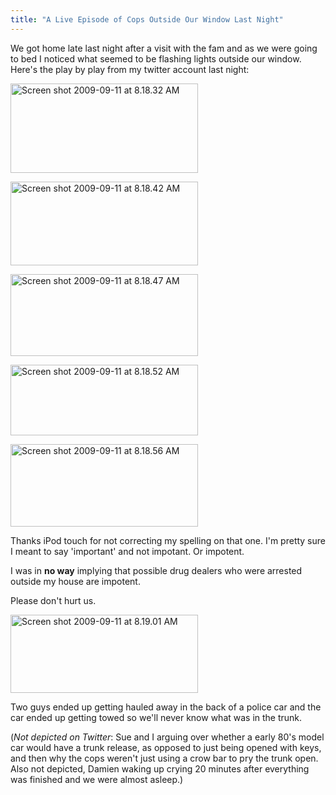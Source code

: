 ```yaml
---
title: "A Live Episode of Cops Outside Our Window Last Night"
---
```

<p>We got home late last night after a visit with the fam and as we were going to bed I noticed what seemed to be flashing lights outside our window.  Here's the play by play from my twitter account last night:</p>
<p><a href="https://twitter.com/iChris/status/3906191387"><img src="https://chrisenns.com/wp-content/uploads/2009/09/Screen-shot-2009-09-11-at-8.18.32-AM-300x143.png" alt="Screen shot 2009-09-11 at 8.18.32 AM" title="Screen shot 2009-09-11 at 8.18.32 AM" width="300" height="143" class="aligncenter size-medium wp-image-1791" /></a></p>
<p><a href="https://twitter.com/iChris/status/3906271640"><img src="https://chrisenns.com/wp-content/uploads/2009/09/Screen-shot-2009-09-11-at-8.18.42-AM-300x134.png" alt="Screen shot 2009-09-11 at 8.18.42 AM" title="Screen shot 2009-09-11 at 8.18.42 AM" width="300" height="134" class="aligncenter size-medium wp-image-1792" /></a></p>
<p><a href="https://twitter.com/iChris/status/3906382169"><img src="https://chrisenns.com/wp-content/uploads/2009/09/Screen-shot-2009-09-11-at-8.18.47-AM-300x131.png" alt="Screen shot 2009-09-11 at 8.18.47 AM" title="Screen shot 2009-09-11 at 8.18.47 AM" width="300" height="131" class="aligncenter size-medium wp-image-1793" /></a></p>
<p><a href="https://twitter.com/iChris/status/3906429574"><img src="https://chrisenns.com/wp-content/uploads/2009/09/Screen-shot-2009-09-11-at-8.18.52-AM-300x113.png" alt="Screen shot 2009-09-11 at 8.18.52 AM" title="Screen shot 2009-09-11 at 8.18.52 AM" width="300" height="113" class="aligncenter size-medium wp-image-1794" /></a></p>
<p><a href="https://twitter.com/iChris/status/3906522575"><img src="https://chrisenns.com/wp-content/uploads/2009/09/Screen-shot-2009-09-11-at-8.18.56-AM-300x132.png" alt="Screen shot 2009-09-11 at 8.18.56 AM" title="Screen shot 2009-09-11 at 8.18.56 AM" width="300" height="132" class="aligncenter size-medium wp-image-1795" /></a></p>
<p>Thanks iPod touch for not correcting my spelling on that one.  I'm pretty sure I meant to say 'important' and not impotant.  Or impotent.</p>
<p>I was in <strong>no way</strong> implying that possible drug dealers who were arrested outside my house are impotent.</p>
<p>Please don't hurt us.</p>
<p><a href="https://twitter.com/iChris/status/3906568364"><img src="https://chrisenns.com/wp-content/uploads/2009/09/Screen-shot-2009-09-11-at-8.19.01-AM-300x125.png" alt="Screen shot 2009-09-11 at 8.19.01 AM" title="Screen shot 2009-09-11 at 8.19.01 AM" width="300" height="125" class="aligncenter size-medium wp-image-1796" /></a></p>
<p>Two guys ended up getting hauled away in the back of a police car and the car ended up getting towed so we'll never know what was in the trunk.</p>
<p>(<em>Not depicted on Twitter</em>: Sue and I arguing over whether a early 80's model car would have a trunk release, as opposed to just being opened with keys, and then why the cops weren't just using a crow bar to pry the trunk open.  Also not depicted, Damien waking up crying 20 minutes after everything was finished and we were almost asleep.)</p>
